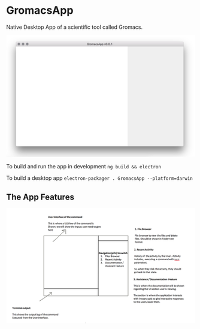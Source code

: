 # GromacsApp


Native Desktop App of a scientific tool called Gromacs.




![Demo Screenshot](docs/screenshot.png "Demo screenshot")


To build and run the app in development `ng build && electron`

To build a desktop app `electron-packager . GromacsApp --platform=darwin`



## The App Features


![features screenshot](docs/features-screenshot.png "features screenshot")
